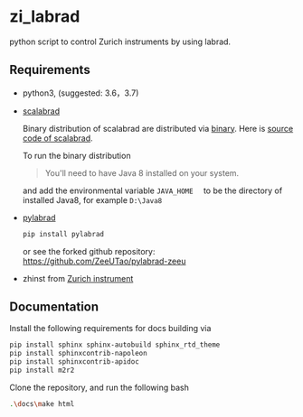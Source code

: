 # zi_labrad

python script to control Zurich instruments by using labrad.



## Requirements

- python3, (suggested: 3.6，3.7)

- [scalabrad](https://github.com/ZeeUTao/scalabrad)

  Binary distribution of scalabrad are distributed via [binary](https://bintray.com/labrad/generic/scalabrad#files). Here is [source code of scalabrad](https://github.com/ZeeUTao/scalabrad). 

  To run the binary distribution

  > You'll need to have Java 8 installed on your system. 

  and add the environmental variable `JAVA_HOME  ` to be the directory of installed Java8, for example `D:\Java8`

  

- [pylabrad](https://github.com/ZeeUTao/pylabrad-zeeu)

  ```bash
  pip install pylabrad
  ```

  or see the forked github repository: https://github.com/ZeeUTao/pylabrad-zeeu 

  

- zhinst from [Zurich instrument](https://www.zhinst.com/)



## Documentation

Install the following requirements for docs building via

```bash
pip install sphinx sphinx-autobuild sphinx_rtd_theme
pip install sphinxcontrib-napoleon
pip install sphinxcontrib-apidoc
pip install m2r2
```

Clone the repository, and run the following bash

```bash
.\docs\make html
```